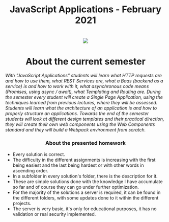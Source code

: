 <h1 align="center"> JavaScript Applications - February 2021 <h1>
<p align="center">
  <a href="https://softuni.bg/trainings/3218/js-applications-february-2021/internal">
    <img src="https://i.imgur.com/arAr8gZ.png" />
  </a>
<p>
  
<h1 align="center">About the current semester</h1>

<p><i>With "JavaScript Applications" students will learn what HTTP requests are and how to use them, what REST Services are, what a Baas (backend as a service) is and how to work with it, what asynchronous code means (Promises, using async / await), what Templating and Routing are. During the semester every student will create a Single Page Application, using the techniques learned from previous lectures, where they will be assessed. Students will learn what the architecture of an application is and how to properly structure an applications. Towards the end of the semester students will look at different design templates and their practical direction, they will create their own web components using the Web Components standard and they will build a Webpack environment from scratch.</i></p>

<h3 align="center">About the presented homework</h3>

- Every solution is correct.
- The difficulty in the different assignments is increasing with the first being easiest and the last being hardest or with other words in ascending order.
- In a subfolder in every solution's folder, there is the description for it.
- These are simple solutions done with the knowledge I have accumulate so far and of course they can go under further optimization.
- For the majority of the solutions a server is required, it can be found in the different folders, with some updates done to it within the different projects.
- The server is very basic, it's only for educational purposes, it has no validation or real security implemented.
